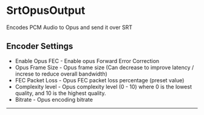# SrtOpusOutput
Encodes PCM Audio to Opus and send it over SRT

## Encoder Settings
* Enable Opus FEC - Enable opus Forward Error Correction
* Opus Frame Size - Opus frame size (Can decrease to improve latency / increse to reduce overall bandwidth)
* FEC Packet Loss - Opus FEC packet loss percentage (preset value)
* Complexity level - Opus complexity level (0 - 10) where 0 is the lowest quality, and 10 is the highest quality.
* Bitrate - Opus encoding bitrate

---

